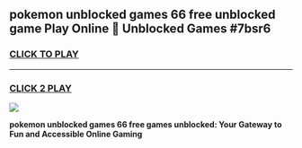 
## pokemon unblocked games 66 free unblocked game Play Online 👋 Unblocked Games #7bsr6
<h3>
<a href="https://premium.freeplayer.one?title=pokemon_unblocked_games_66_free&ref=21F">CLICK TO PLAY</a></h3>
<hr>

<h3>
<a href="https://premium.freeplayer.one?title=pokemon_unblocked_games_66_free&ref=21F">CLICK 2 PLAY</a>
  
</h3>

<a href="https://premium.freeplayer.one?title=pokemon_unblocked_games_66_free&ref=21F/"><img src="https://clearcache.store/games.png"></a>


**pokemon unblocked games 66 free games unblocked: Your Gateway to Fun and Accessible Online Gaming**
